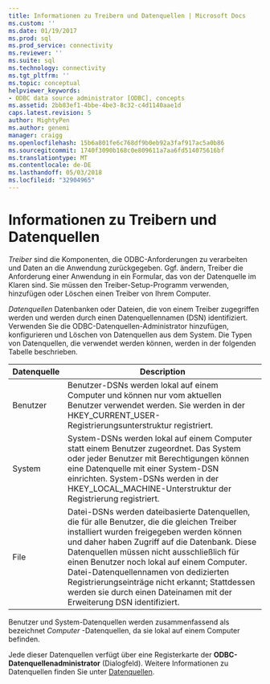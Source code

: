 ```yaml
---
title: Informationen zu Treibern und Datenquellen | Microsoft Docs
ms.custom: ''
ms.date: 01/19/2017
ms.prod: sql
ms.prod_service: connectivity
ms.reviewer: ''
ms.suite: sql
ms.technology: connectivity
ms.tgt_pltfrm: ''
ms.topic: conceptual
helpviewer_keywords:
- ODBC data source administrator [ODBC], concepts
ms.assetid: 2bb83ef1-4bbe-4be3-8c32-c4d1140aae1d
caps.latest.revision: 5
author: MightyPen
ms.author: genemi
manager: craigg
ms.openlocfilehash: 15b6a801fe6c768df9b0eb92a3faf917ac5a0b86
ms.sourcegitcommit: 1740f3090b168c0e809611a7aa6fd514075616bf
ms.translationtype: MT
ms.contentlocale: de-DE
ms.lasthandoff: 05/03/2018
ms.locfileid: "32904965"
---
```

# <a name="about-drivers-and-data-sources"></a>Informationen zu Treibern und Datenquellen
*Treiber* sind die Komponenten, die ODBC-Anforderungen zu verarbeiten und Daten an die Anwendung zurückgegeben. Ggf. ändern, Treiber die Anforderung einer Anwendung in ein Formular, das von der Datenquelle im Klaren sind. Sie müssen den Treiber-Setup-Programm verwenden, hinzufügen oder Löschen einen Treiber von Ihrem Computer.  
  
 *Datenquellen* Datenbanken oder Dateien, die von einem Treiber zugegriffen werden und werden durch einen Datenquellennamen (DSN) identifiziert. Verwenden Sie die ODBC-Datenquellen-Administrator hinzufügen, konfigurieren und Löschen von Datenquellen aus dem System. Die Typen von Datenquellen, die verwendet werden können, werden in der folgenden Tabelle beschrieben.  
  
|Datenquelle|Description|  
|-----------------|-----------------|  
|Benutzer|Benutzer-DSNs werden lokal auf einem Computer und können nur vom aktuellen Benutzer verwendet werden. Sie werden in der HKEY_CURRENT_USER-Registrierungsunterstruktur registriert.|  
|System|System-DSNs werden lokal auf einem Computer statt einem Benutzer zugeordnet. Das System oder jeder Benutzer mit Berechtigungen können eine Datenquelle mit einer System-DSN einrichten. System-DSNs werden in der HKEY_LOCAL_MACHINE-Unterstruktur der Registrierung registriert.|  
|File|Datei-DSNs werden dateibasierte Datenquellen, die für alle Benutzer, die die gleichen Treiber installiert wurden freigegeben werden können und daher haben Zugriff auf die Datenbank. Diese Datenquellen müssen nicht ausschließlich für einen Benutzer noch lokal auf einem Computer. Datei-Datenquellennamen von dedizierten Registrierungseinträge nicht erkannt; Stattdessen werden sie durch einen Dateinamen mit der Erweiterung DSN identifiziert.|  
  
 Benutzer und System-Datenquellen werden zusammenfassend als bezeichnet *Computer* -Datenquellen, da sie lokal auf einem Computer befinden.  
  
 Jede dieser Datenquellen verfügt über eine Registerkarte der **ODBC-Datenquellenadministrator** (Dialogfeld). Weitere Informationen zu Datenquellen finden Sie unter [Datenquellen](../../odbc/reference/data-sources.md).
